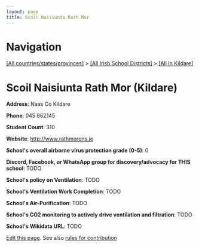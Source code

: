 ```yaml
---
layout: page
title: Scoil Naisiunta Rath Mor
---
```

# Navigation

[[All countries/states/provinces]](../../..) > [[All Irish School Districts]](../..) > [[All In Kildare]](..)

# Scoil Naisiunta Rath Mor (Kildare)

**Address**: Naas Co Kildare

**Phone**: 045 862145

**Student Count**: 310

**Website**: <http://www.rathmorens.ie>

**School's overall airborne virus protection grade (0-5)**: 0

**Discord, Facebook, or WhatsApp group for discovery/advocacy for THIS school**: TODO

**School's policy on Ventilation**: TODO

**School's Ventilation Work Completion**: TODO

**School's Air-Purification**: TODO

**School's CO2 monitoring to actively drive ventilation and filtration**: TODO

**School's Wikidata URL**: TODO


[Edit this page](https://github.com/ventilate-schools/Ireland/edit/main/./Kildare/Scoil_Naisiunta_Rath_Mor.md). See also [rules for contribution](../../../contribution-rules/)